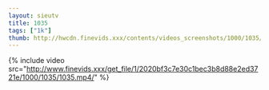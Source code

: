 ```yaml
--- 
layout: sieutv
title: 1035
tags: ["1k"]
thumb: http://hwcdn.finevids.xxx/contents/videos_screenshots/1000/1035/preview.mp4.jpg
---
```

{% include video src="http://www.finevids.xxx/get_file/1/2020bf3c7e30c1bec3b8d88e2ed3721e/1000/1035/1035.mp4/" %} 

